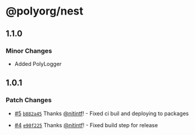 # @polyorg/nest

## 1.1.0

### Minor Changes

- Added PolyLogger

## 1.0.1

### Patch Changes

- [#5](https://github.com/Polyorg/poly-lib/pull/5)
  [`b882a45`](https://github.com/Polyorg/poly-lib/commit/b882a4563f8e159673d2c43f4846b872b7a88f99)
  Thanks [@nitintf](https://github.com/nitintf)! - Fixed ci buil and deploying
  to packages

- [#4](https://github.com/Polyorg/poly-lib/pull/4)
  [`e90f225`](https://github.com/Polyorg/poly-lib/commit/e90f22538bdc1eefaecc83b86b823131cd6c4fcd)
  Thanks [@nitintf](https://github.com/nitintf)! - Fixed build step for release
